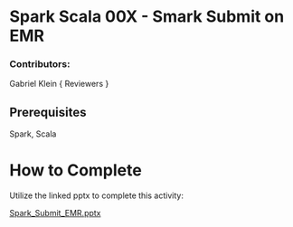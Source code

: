 # Spark Scala 00X - Smark Submit on EMR

### Contributors:
Gabriel Klein
{ Reviewers }

## Prerequisites

Spark, Scala

# How to Complete

Utilize the linked pptx to complete this activity:

[Spark_Submit_EMR.pptx](./Spark_Submit_EMR.pptx)


